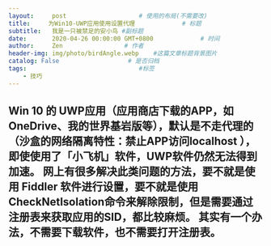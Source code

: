 ```yaml
---
layout:     post                    # 使用的布局(不需要改)
title:     为Win10-UWP应用使用设置代理             # 标题
subtitle:   我是一只被禁足的安小鸟 #副标题
date:       2020-04-26 00:00:00 GMT+0800             # 时间
author:     Zen                 # 作者
header-img: img/photo/birdAngle.webp    #这篇文章标题背景图片
catalog: False                   # 是否归档
tags:                               #标签
    - 技巧
---
```

Win 10 的 UWP应用（应用商店下载的APP，如OneDrive、我的世界基岩版等），默认是不走代理的（沙盒的网络隔离特性：禁止APP访问localhost ），即使使用了「小飞机」软件，UWP软件仍然无法得到加速。
网上有很多解决此类问题的方法，要不就是使用 Fiddler 软件进行设置，要不就是使用CheckNetIsolation命令来解除限制，但是需要通过注册表来获取应用的SID，都比较麻烦。
其实有一个办法，不需要下载软件，也不需要打开注册表。
----
